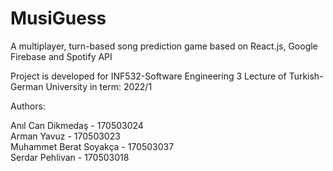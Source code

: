 # MusiGuess

A multiplayer, turn-based song prediction game based on React.js, Google Firebase and Spotify API

Project is developed for INF532-Software Engineering 3 Lecture of Turkish-German University in term: 2022/1

Authors:

Anıl Can Dikmedaş - 170503024\
Arman Yavuz - 170503023\
Muhammet Berat Soyakça - 170503037\
Serdar Pehlivan - 170503018
